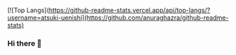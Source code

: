 [![Top Langs](https://github-readme-stats.vercel.app/api/top-langs/?username=atsuki-uenishi](https://github.com/anuraghazra/github-readme-stats)
### Hi there 👋


<!--
**atsuki-uenishi/atsuki-uenishi** is a ✨ _special_ ✨ repository because its `README.md` (this file) appears on your GitHub profile.

Here are some ideas to get you started:

- 🔭 I’m currently working on ...
- 🌱 I’m currently learning ...
- 👯 I’m looking to collaborate on ...
- 🤔 I’m looking for help with ...
- 💬 Ask me about ...
- 📫 How to reach me: ...
- 😄 Pronouns: ...
- ⚡ Fun fact: ...
-->
